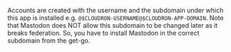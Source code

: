 Accounts are created with the username and the subdomain under which this app is installed
 e.g. `@$CLOUDRON-USERNAME@$CLOUDRON-APP-DOMAIN`. Note that Mastodon does NOT allow this subdomain
to be changed later as it breaks federation. So, you have to install Mastodon in the correct
subdomain from the get-go.


